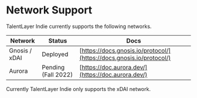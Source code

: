 # Network Support

TalentLayer Indie currently supports the following networks.

| Network       | Status              | Docs                                                                 |
| ------------- | ------------------- | -------------------------------------------------------------------- |
| Gnosis / xDAI | Deployed            | [https://docs.gnosis.io/protocol/](https://docs.gnosis.io/protocol/) |
| Aurora        | Pending (Fall 2022) | [https://doc.aurora.dev/](https://doc.aurora.dev/)                   |

Currently TalentLayer Indie only supports the xDAI network.
